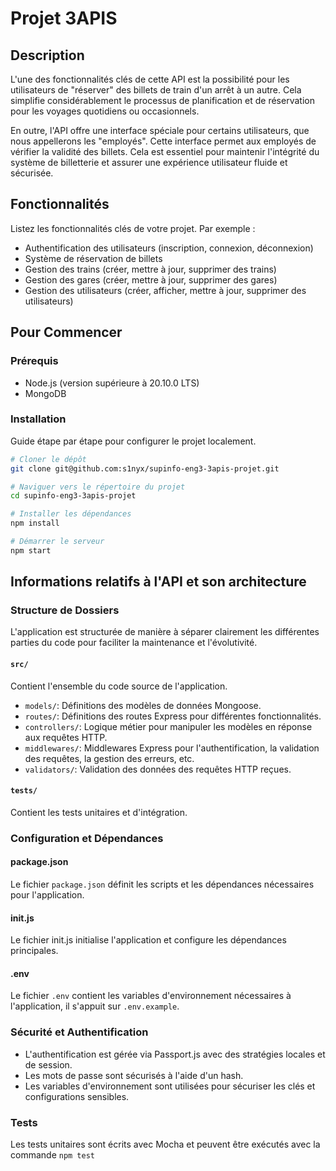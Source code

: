 # Projet 3APIS

## Description

L'une des fonctionnalités clés de cette API est la possibilité pour les utilisateurs de "réserver" des billets de train d'un arrêt à un autre. Cela simplifie considérablement le processus de planification et de réservation pour les voyages quotidiens ou occasionnels.

En outre, l'API offre une interface spéciale pour certains utilisateurs, que nous appellerons les "employés". Cette interface permet aux employés de vérifier la validité des billets. Cela est essentiel pour maintenir l'intégrité du système de billetterie et assurer une expérience utilisateur fluide et sécurisée.

## Fonctionnalités

Listez les fonctionnalités clés de votre projet. Par exemple :
- Authentification des utilisateurs (inscription, connexion, déconnexion)
- Système de réservation de billets
- Gestion des trains (créer, mettre à jour, supprimer des trains)
- Gestion des gares (créer, mettre à jour, supprimer des gares)
- Gestion des utilisateurs (créer, afficher, mettre à jour, supprimer des utilisateurs)

## Pour Commencer

### Prérequis

- Node.js (version supérieure à 20.10.0 LTS)
- MongoDB

### Installation

Guide étape par étape pour configurer le projet localement.

```bash
# Cloner le dépôt
git clone git@github.com:s1nyx/supinfo-eng3-3apis-projet.git

# Naviguer vers le répertoire du projet
cd supinfo-eng3-3apis-projet

# Installer les dépendances
npm install

# Démarrer le serveur
npm start
```

## Informations relatifs à l'API et son architecture

### Structure de Dossiers

L'application est structurée de manière à séparer clairement les différentes parties du code pour faciliter la maintenance et l'évolutivité.

#### `src/`
Contient l'ensemble du code source de l'application.
- `models/`: Définitions des modèles de données Mongoose.
- `routes/`: Définitions des routes Express pour différentes fonctionnalités.
- `controllers/`: Logique métier pour manipuler les modèles en réponse aux requêtes HTTP.
- `middlewares/`: Middlewares Express pour l'authentification, la validation des requêtes, la gestion des erreurs, etc.
- `validators/`: Validation des données des requêtes HTTP reçues.

#### `tests/`
Contient les tests unitaires et d'intégration.

### Configuration et Dépendances

#### package.json

Le fichier `package.json` définit les scripts et les dépendances nécessaires pour l'application.

#### init.js

Le fichier init.js initialise l'application et configure les dépendances principales.

#### .env

Le fichier `.env` contient les variables d'environnement nécessaires à l'application, il s'appuit sur `.env.example`.

### Sécurité et Authentification

- L'authentification est gérée via Passport.js avec des stratégies locales et de session.
- Les mots de passe sont sécurisés à l'aide d'un hash.
- Les variables d'environnement sont utilisées pour sécuriser les clés et configurations sensibles.

### Tests

Les tests unitaires sont écrits avec Mocha et peuvent être exécutés avec la commande `npm test`